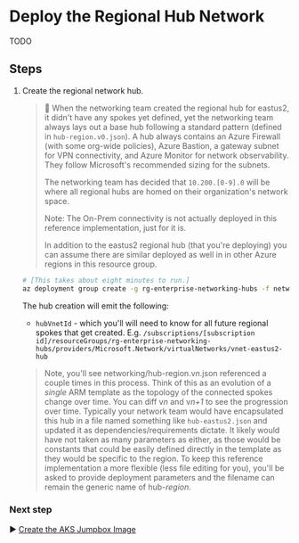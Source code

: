 # Deploy the Regional Hub Network

TODO

## Steps

1. Create the regional network hub.

   > :book: When the networking team created the regional hub for eastus2, it didn't have any spokes yet defined, yet the networking team always lays out a base hub following a standard pattern (defined in `hub-region.v0.json`). A hub always contains an Azure Firewall (with some org-wide policies), Azure Bastion, a gateway subnet for VPN connectivity, and Azure Monitor for network observability. They follow Microsoft's recommended sizing for the subnets.
   >
   > The networking team has decided that `10.200.[0-9].0` will be where all regional hubs are homed on their organization's network space.
   >
   > Note: The On-Prem connectivity is not actually deployed in this reference implementation, just for it is.
   >
   > In addition to the eastus2 regional hub (that you're deploying) you can assume there are similar deployed as well in in other Azure regions in this resource group.

   ```bash
   # [This takes about eight minutes to run.]
   az deployment group create -g rg-enterprise-networking-hubs -f networking/hub-region.v0.json -p location=eastus2
   ```

   The hub creation will emit the following:

      * `hubVnetId` - which you'll will need to know for all future regional spokes that get created. E.g. `/subscriptions/[subscription id]/resourceGroups/rg-enterprise-networking-hubs/providers/Microsoft.Network/virtualNetworks/vnet-eastus2-hub`

   > Note, you'll see networking/hub-region.v​_n_.json referenced a couple times in this process. Think of this as an evolution of a _single_ ARM template as the topology of the connected spokes change over time. You can diff v​_n_ and v​_n+1_ to see the progression over time. Typically your network team would have encapsulated this hub in a file named something like `hub-eastus2.json` and updated it as dependencies/requirements dictate. It likely would have not taken as many parameters as either, as those would be constants that could be easily defined directly in the template as they would be specific to the region. To keep this reference implementation a more flexible (less file editing for you), you'll be asked to provide deployment parameters and the filename can remain the generic name of hub-​_region_.

### Next step

:arrow_forward: [Create the AKS Jumpbox Image](./05-aks-jumpboximage.md)
